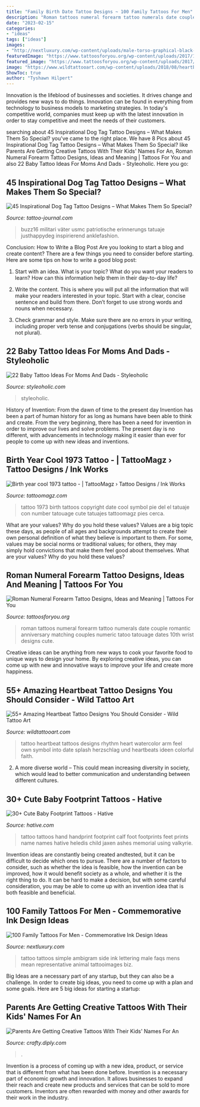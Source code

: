 ```yaml
---
title: "Family Birth Date Tattoo Designs ~ 100 Family Tattoos For Men"
description: "Roman tattoos numeral forearm tattoo numerals date couple romantic anniversary matching couples numeric tatoo tatouage dates 10th wrist designs cute"
date: "2023-02-15"
categories:
- "ideas"
tags: ["ideas"]
images:
- "http://nextluxury.com/wp-content/uploads/male-torso-graphical-black-font-family-tattoo.jpg"
featuredImage: "https://www.tattoosforyou.org/wp-content/uploads/2017/10/Roman-Numeral-Forearm-Tattoos.jpg"
featured_image: "https://www.tattoosforyou.org/wp-content/uploads/2017/10/Roman-Numeral-Forearm-Tattoos.jpg"
image: "https://www.wildtattooart.com/wp-content/uploads/2018/08/heartbeat-tattoo-20091637.jpg"
ShowToc: true
author: "Tyshawn Hilpert"
---
```



Innovation is the lifeblood of businesses and societies. It drives change and provides new ways to do things. Innovation can be found in everything from technology to business models to marketing strategies. In today's competitive world, companies must keep up with the latest innovation in order to stay competitive and meet the needs of their customers.

	

		
searching about 45 Inspirational Dog Tag Tattoo Designs – What Makes Them So Special? you've came to the right place. We have 8 Pics about 45 Inspirational Dog Tag Tattoo Designs – What Makes Them So Special? like Parents Are Getting Creative Tattoos With Their Kids&#039; Names For An, Roman Numeral Forearm Tattoo Designs, Ideas and Meaning | Tattoos For You and also 22 Baby Tattoo Ideas For Moms And Dads - Styleoholic. Here you go:
		
    
## 45 Inspirational Dog Tag Tattoo Designs – What Makes Them So Special?

<img loading=lazy src="https://tattoo-journal.com/wp-content/uploads/2016/09/dog-tag-tattoo14.jpg" onerror="this.onerror=null;this.src='https://tse1.mm.bing.net/th?id=OIP.TNy43larleTz2gAOqyk8UQHaHa&amp;pid=15.1';" alt="45 Inspirational Dog Tag Tattoo Designs – What Makes Them So Special?">

_Source: tattoo-journal.com_

>buzz16 militari väter usmc patriotische erinnerungs tatuaje justhappydeg inspirierend anklefashion. 

	

Conclusion: How to Write a Blog Post
Are you looking to start a blog and create content? There are a few things you need to consider before starting. Here are some tips on how to write a good blog post:
1. Start with an idea. What is your topic? What do you want your readers to learn? How can this information help them in their day-to-day life?

2. Write the content. This is where you will put all the information that will make your readers interested in your topic. Start with a clear, concise sentence and build from there. Don’t forget to use strong words and nouns when necessary.

3. Check grammar and style. Make sure there are no errors in your writing, including proper verb tense and conjugations (verbs should be singular, not plural).

    
## 22 Baby Tattoo Ideas For Moms And Dads - Styleoholic

<img loading=lazy src="https://i.styleoholic.com/2017/01/Father-and-child-tattoo-on-the-arm.jpg" onerror="this.onerror=null;this.src='https://tse4.mm.bing.net/th?id=OIP.UjrGzzSfGrKRyKo2UM15QgAAAA&amp;pid=15.1';" alt="22 Baby Tattoo Ideas For Moms And Dads - Styleoholic">

_Source: styleoholic.com_

>styleoholic. 

	

History of Invention: From the dawn of time to the present day
Invention has been a part of human history for as long as humans have been able to think and create. From the very beginning, there has been a need for invention in order to improve our lives and solve problems. The present day is no different, with advancements in technology making it easier than ever for people to come up with new ideas and inventions.

    
## Birth Year Cool 1973 Tattoo - | TattooMagz › Tattoo Designs / Ink Works

<img loading=lazy src="https://tattoomagz.com/wp-content/uploads/Birth-year-cool-1973-tattoo.jpg" onerror="this.onerror=null;this.src='https://tse4.mm.bing.net/th?id=OIP.5rVUEIuW2rVzcToLUYduZwAAAA&amp;pid=15.1';" alt="Birth year cool 1973 tattoo - | TattooMagz › Tattoo Designs / Ink Works">

_Source: tattoomagz.com_

>tattoo 1973 birth tattoos copyright date cool symbol pie del el tatuaje con number tatouage cute tatuajes tattoomagz pies cerca. 

	

What are your values? Why do you hold these values?
Values are a big topic these days, as people of all ages and backgrounds attempt to create their own personal definition of what they believe is important to them. For some, values may be social norms or traditional values; for others, they may simply hold convictions that make them feel good about themselves. What are your values? Why do you hold these values?

    
## Roman Numeral Forearm Tattoo Designs, Ideas And Meaning | Tattoos For You

<img loading=lazy src="https://www.tattoosforyou.org/wp-content/uploads/2017/10/Roman-Numeral-Forearm-Tattoos.jpg" onerror="this.onerror=null;this.src='https://tse3.mm.bing.net/th?id=OIP.uRIpaxLmCVg43FznHixLWQHaIo&amp;pid=15.1';" alt="Roman Numeral Forearm Tattoo Designs, Ideas and Meaning | Tattoos For You">

_Source: tattoosforyou.org_

>roman tattoos numeral forearm tattoo numerals date couple romantic anniversary matching couples numeric tatoo tatouage dates 10th wrist designs cute. 

	

Creative ideas can be anything from new ways to cook your favorite food to unique ways to design your home. By exploring creative ideas, you can come up with new and innovative ways to improve your life and create more happiness.

    
## 55+ Amazing Heartbeat Tattoo Designs You Should Consider - Wild Tattoo Art

<img loading=lazy src="https://www.wildtattooart.com/wp-content/uploads/2018/08/heartbeat-tattoo-20091637.jpg" onerror="this.onerror=null;this.src='https://tse3.mm.bing.net/th?id=OIP.tfRDEyYnS8_0RNr1d2rI8gHaHa&amp;pid=15.1';" alt="55+ Amazing Heartbeat Tattoo Designs You Should Consider - Wild Tattoo Art">

_Source: wildtattooart.com_

>tattoo heartbeat tattoos designs rhythm heart watercolor arm feel own symbol into date splash herzschlag und heartbeats ideen colorful faith. 

	

2. A more diverse world – This could mean increasing diversity in society, which would lead to better communication and understanding between different cultures.

    
## 30+ Cute Baby Footprint Tattoos - Hative

<img loading=lazy src="https://hative.com/wp-content/uploads/2014/03/baby-footprint-tattoos/12-baby-handprint-and-footprint-tattoo.jpg" onerror="this.onerror=null;this.src='https://tse4.mm.bing.net/th?id=OIP.CxMEl8IrReFgLFuZsqO2qAHaJ6&amp;pid=15.1';" alt="30+ Cute Baby Footprint Tattoos - Hative">

_Source: hative.com_

>tattoo tattoos hand handprint footprint calf foot footprints feet prints name names hative heledis child jaxen ashes memorial using valkyrie. 

	

Invention ideas are constantly being created andtested, but it can be difficult to decide which ones to pursue. There are a number of factors to consider, such as whether the idea is feasible, how the invention can be improved, how it would benefit society as a whole, and whether it is the right thing to do. It can be hard to make a decision, but with some careful consideration, you may be able to come up with an invention idea that is both feasible and beneficial.

    
## 100 Family Tattoos For Men - Commemorative Ink Design Ideas

<img loading=lazy src="http://nextluxury.com/wp-content/uploads/male-torso-graphical-black-font-family-tattoo.jpg" onerror="this.onerror=null;this.src='https://tse4.mm.bing.net/th?id=OIP.yFFkOU-28_-Ap5aVvMk6TAHaHa&amp;pid=15.1';" alt="100 Family Tattoos For Men - Commemorative Ink Design Ideas">

_Source: nextluxury.com_

>tattoo tattoos simple ambigram side ink lettering male faqs mens mean representative animal tattooimages biz. 

	

Big Ideas are a necessary part of any startup, but they can also be a challenge. In order to create big ideas, you need to come up with a plan and some goals. Here are 5 big ideas for starting a startup: 

    
## Parents Are Getting Creative Tattoos With Their Kids&#039; Names For An

<img loading=lazy src="https://img.srgcdn.com/e/ODZuUHJER1I3aGVtdWYzTzlGczMuanBn.jpg" onerror="this.onerror=null;this.src='https://tse2.mm.bing.net/th?id=OIP.a9y93vZRy4Qc24eb_-sB2wHaD3&amp;pid=15.1';" alt="Parents Are Getting Creative Tattoos With Their Kids&#039; Names For An">

_Source: crafty.diply.com_

>. 

	

Invention is a process of coming up with a new idea, product, or service that is different from what has been done before. Invention is a necessary part of economic growth and innovation. It allows businesses to expand their reach and create new products and services that can be sold to more customers. Inventors are often rewarded with money and other awards for their work in the industry.

